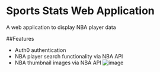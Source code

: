 # Sports Stats Web Application
A web application to display NBA player data

##Features

- Auth0 authentication
- NBA player search functionality via NBA API
- NBA thumbnail images via NBA API
![image](https://github.com/sam-muldrow/sports-by-ai/assets/24755590/e512f04c-ecae-41b1-a4f9-7cb02d6fdddb)
